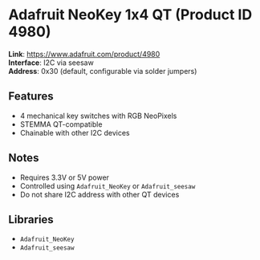 # Adafruit NeoKey 1x4 QT (Product ID 4980)

**Link**: https://www.adafruit.com/product/4980  
**Interface**: I2C via seesaw  
**Address**: 0x30 (default, configurable via solder jumpers)

## Features

- 4 mechanical key switches with RGB NeoPixels
- STEMMA QT-compatible
- Chainable with other I2C devices

## Notes

- Requires 3.3V or 5V power
- Controlled using `Adafruit_NeoKey` or `Adafruit_seesaw`
- Do not share I2C address with other QT devices

## Libraries

- `Adafruit_NeoKey`
- `Adafruit_seesaw`
